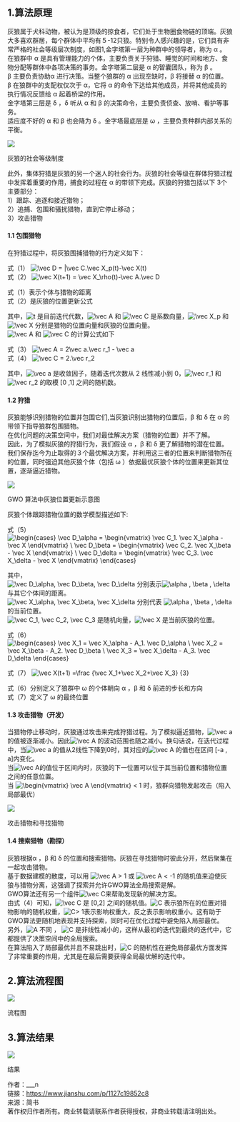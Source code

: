 ## 1.算法原理

灰狼属于犬科动物，被认为是顶级的掠食者，它们处于生物圈食物链的顶端。灰狼大多喜欢群居，每个群体中平均有５-12只狼。特别令人感兴趣的是，它们具有非常严格的社会等级层次制度，如图1,金字塔第一层为种群中的领导者，称为 α 。  
在狼群中 α 是具有管理能力的个体，主要负责关于狩猎、睡觉的时间和地方、食物分配等群体中各项决策的事务。金字塔第二层是 α 的智囊团队，称为 β 。  
β 主要负责协助α 进行决策。当整个狼群的 α 出现空缺时，β 将接替 α 的位置。  
β 在狼群中的支配权仅次于 α，它将 α 的命令下达给其他成员，并将其他成员的执行情况反馈给 α 起着桥梁的作用。  
金字塔第三层是 δ ，δ 听从 α 和 β 的决策命令，主要负责侦查、放哨、看护等事务。  
适应度不好的 α 和 β 也会降为 δ 。金字塔最底层是 ω ，主要负责种群内部关系的平衡。

![](https://upload-images.jianshu.io/upload_images/6881750-af85f6e16673e041.png?imageMogr2/auto-orient/strip|imageView2/2/w/693/format/webp)

灰狼的社会等级制度

此外，集体狩猎是灰狼的另一个迷人的社会行为。灰狼的社会等级在群体狩猎过程中发挥着重要的作用，捕食的过程在 α 的带领下完成。灰狼的狩猎包括以下 3个主要部分：  
1）跟踪、追逐和接近猎物；  
2）追捕、包围和骚扰猎物，直到它停止移动；  
3）攻击猎物

#### 1.1 包围猎物

在狩猎过程中，将灰狼围捕猎物的行为定义如下：

式（1） ![\vec D = |\vec C.\vec X_p(t)-\vec X(t)](https://math.jianshu.com/math?formula=%5Cvec%20D%20%3D%20%7C%5Cvec%20C.%5Cvec%20X_p(t)-%5Cvec%20X(t))  
式（2） ![\vec X(t+1) = \vec X_\rho(t)-\vec A.\vec D](https://math.jianshu.com/math?formula=%5Cvec%20X(t%2B1)%20%3D%20%5Cvec%20X_%5Crho(t)-%5Cvec%20A.%5Cvec%20D)

式（1）表示个体与猎物的距离  
式（2）是灰狼的位置更新公式

其中，![t](https://math.jianshu.com/math?formula=t) 是目前迭代代数，![\vec A](https://math.jianshu.com/math?formula=%5Cvec%20A) 和 ![\vec C](https://math.jianshu.com/math?formula=%5Cvec%20C) 是系数向量，![\vec X_p](https://math.jianshu.com/math?formula=%5Cvec%20X_p) 和 ![\vec X](https://math.jianshu.com/math?formula=%5Cvec%20X) 分别是猎物的位置向量和灰狼的位置向量。  
![\vec A](https://math.jianshu.com/math?formula=%5Cvec%20A) 和 ![\vec C](https://math.jianshu.com/math?formula=%5Cvec%20C) 的计算公式如下

式（3） ![\vec A = 2\vec a.\vec r_1 - \vec a](https://math.jianshu.com/math?formula=%5Cvec%20A%20%3D%202%5Cvec%20a.%5Cvec%20r_1%20-%20%5Cvec%20a)  
式（4） ![\vec C = 2.\vec r_2](https://math.jianshu.com/math?formula=%5Cvec%20C%20%3D%202.%5Cvec%20r_2)

其中，![\vec a](https://math.jianshu.com/math?formula=%5Cvec%20a) 是收敛因子，随着迭代次数从 2 线性减小到 0，![\vec r_1](https://math.jianshu.com/math?formula=%5Cvec%20r_1) 和 ![\vec r_2](https://math.jianshu.com/math?formula=%5Cvec%20r_2) 的取模 \[0 ,1\] 之间的随机数。

#### 1.2 狩猎

灰狼能够识别猎物的位置并包围它们,当灰狼识别出猎物的位置后，β 和 δ 在 α 的带领下指导狼群包围猎物。  
在优化问题的决策空间中，我们对最佳解决方案（猎物的位置）并不了解。  
因此，为了模拟灰狼的狩猎行为，我们假设 α ，β 和 δ 更了解猎物的潜在位置。  
我们保存迄今为止取得的３个最优解决方案，并利用这三者的位置来判断猎物所在的位置，同时强迫其他灰狼个体（包括 ω ）依据最优灰狼个体的位置来更新其位置，逐渐逼近猎物。

![](https://upload-images.jianshu.io/upload_images/6881750-764746ad226b601f.png?imageMogr2/auto-orient/strip|imageView2/2/w/578/format/webp)

GWO 算法中灰狼位置更新示意图

灰狼个体跟踪猎物位置的数学模型描述如下:

式（5） ![\begin{cases} \vec D_\alpha = \begin{vmatrix} \vec C_1. \vec X_\alpha - \vec X \end{vmatrix} \\ \vec D_\beta = \begin{vmatrix} \vec C_2. \vec X_\beta - \vec X \end{vmatrix} \\ \vec D_\delta = \begin{vmatrix} \vec C_3. \vec X_\delta - \vec X \end{vmatrix} \end{cases}](https://math.jianshu.com/math?formula=%5Cbegin%7Bcases%7D%20%5Cvec%20D_%5Calpha%20%3D%20%5Cbegin%7Bvmatrix%7D%20%5Cvec%20C_1.%20%5Cvec%20X_%5Calpha%20-%20%5Cvec%20X%20%5Cend%7Bvmatrix%7D%20%5C%5C%20%5Cvec%20D_%5Cbeta%20%3D%20%5Cbegin%7Bvmatrix%7D%20%5Cvec%20C_2.%20%5Cvec%20X_%5Cbeta%20-%20%5Cvec%20X%20%5Cend%7Bvmatrix%7D%20%5C%5C%20%5Cvec%20D_%5Cdelta%20%3D%20%5Cbegin%7Bvmatrix%7D%20%5Cvec%20C_3.%20%5Cvec%20X_%5Cdelta%20-%20%5Cvec%20X%20%5Cend%7Bvmatrix%7D%20%5Cend%7Bcases%7D)

其中，  
![\vec D_\alpha, \vec D_\beta, \vec D_\delta](https://math.jianshu.com/math?formula=%5Cvec%20D_%5Calpha%2C%20%5Cvec%20D_%5Cbeta%2C%20%5Cvec%20D_%5Cdelta) 分别表示![\alpha , \beta , \delta](https://math.jianshu.com/math?formula=%5Calpha%20%2C%20%5Cbeta%20%2C%20%5Cdelta) 与其它个体间的距离。  
![\vec X_\alpha, \vec X_\beta, \vec X_\delta](https://math.jianshu.com/math?formula=%5Cvec%20X_%5Calpha%2C%20%5Cvec%20X_%5Cbeta%2C%20%5Cvec%20X_%5Cdelta) 分别代表 ![\alpha , \beta , \delta](https://math.jianshu.com/math?formula=%5Calpha%20%2C%20%5Cbeta%20%2C%20%5Cdelta) 的当前位置。  
![\vec C_1, \vec C_2, \vec C_3](https://math.jianshu.com/math?formula=%5Cvec%20C_1%2C%20%5Cvec%20C_2%2C%20%5Cvec%20C_3) 是随机向量，![\vec X](https://math.jianshu.com/math?formula=%5Cvec%20X) 是当前灰狼的位置。

式（6） ![\begin{cases} \vec X_1 = \vec X_\alpha - A_1. \vec D_\alpha \\ \vec X_2 = \vec X_\beta - A_2. \vec D_\beta \\ \vec X_3 = \vec X_\delta - A_3. \vec D_\delta \end{cases}](https://math.jianshu.com/math?formula=%5Cbegin%7Bcases%7D%20%5Cvec%20X_1%20%3D%20%5Cvec%20X_%5Calpha%20-%20A_1.%20%5Cvec%20D_%5Calpha%20%5C%5C%20%5Cvec%20X_2%20%3D%20%5Cvec%20X_%5Cbeta%20-%20A_2.%20%5Cvec%20D_%5Cbeta%20%5C%5C%20%5Cvec%20X_3%20%3D%20%5Cvec%20X_%5Cdelta%20-%20A_3.%20%5Cvec%20D_%5Cdelta%20%5Cend%7Bcases%7D)

式（7） ![\vec X(t+1) =\frac {\vec X_1+\vec X_2+\vec X_3} {3}](https://math.jianshu.com/math?formula=%5Cvec%20X(t%2B1)%20%3D%5Cfrac%20%7B%5Cvec%20X_1%2B%5Cvec%20X_2%2B%5Cvec%20X_3%7D%20%7B3%7D)

式（6）分别定义了狼群中 ω 的个体朝向 α ，β 和 δ 前进的步长和方向  
式（7）定义了 ω 的最终位置

#### 1.3 攻击猎物（开发）

当猎物停止移动时，灰狼通过攻击来完成狩猎过程。为了模拟逼近猎物，![\vec a](https://math.jianshu.com/math?formula=%5Cvec%20a) 的值被逐渐减小。因此![\vec A](https://math.jianshu.com/math?formula=%5Cvec%20A) 的波动范围也随之减小。换句话说，在迭代过程中，当![\vec a](https://math.jianshu.com/math?formula=%5Cvec%20a) 的值从2线性下降到0时，其对应的![\vec A](https://math.jianshu.com/math?formula=%5Cvec%20A) 的值也在区间 \[-a , a\]内变化。  
当![\vec A](https://math.jianshu.com/math?formula=%5Cvec%20A)的值位于区间内时，灰狼的下一位置可以位于其当前位置和猎物位置之间的任意位置。  
当 ![\begin{vmatrix} \vec A \end{vmatrix} < 1](https://math.jianshu.com/math?formula=%5Cbegin%7Bvmatrix%7D%20%5Cvec%20A%20%5Cend%7Bvmatrix%7D%20%3C%201) 时，狼群向猎物发起攻击（陷入局部最优）

![](https://upload-images.jianshu.io/upload_images/6881750-c3ceaf005a06f8d9.png?imageMogr2/auto-orient/strip|imageView2/2/w/620/format/webp)

攻击猎物和寻找猎物

#### 1.4 搜索猎物（勘探）

灰狼根据α ，β 和 δ 的位置和搜索猎物。灰狼在寻找猎物时彼此分开，然后聚集在一起攻击猎物。  
基于数据建模的散度，可以用 ![\vec A > 1](https://math.jianshu.com/math?formula=%5Cvec%20A%20%3E%201) 或 ![\vec A < -1](https://math.jianshu.com/math?formula=%5Cvec%20A%20%3C%20-1) 的随机值来迫使灰狼与猎物分离，这强调了探索并允许GWO算法全局搜索是解。  
GWO算法还有另一个组件![\vec C](https://math.jianshu.com/math?formula=%5Cvec%20C)来帮助发现新的解决方案。  
由式（4）可知，![\vec C](https://math.jianshu.com/math?formula=%5Cvec%20C) 是 \[0,2\] 之间的随机值。![C](https://math.jianshu.com/math?formula=C) 表示狼所在的位置对猎物影响的随机权重，![C> 1](https://math.jianshu.com/math?formula=C%3E%201)表示影响权重大，反之表示影响权重小。这有助于GWO算法更随机地表现并支持探索，同时可在优化过程中避免陷入局部最优。  
另外，![A](https://math.jianshu.com/math?formula=A) 不同 ， ![C](https://math.jianshu.com/math?formula=C) 是非线性减小的，这样从最初的迭代到最终的迭代中，它都提供了决策空间中的全局搜索。  
在算法陷入了局部最优并且不易跳出时，![C](https://math.jianshu.com/math?formula=C) 的随机性在避免局部最优方面发挥了非常重要的作用，尤其是在最后需要获得全局最优解的迭代中。

## 2.算法流程图

![](https://upload-images.jianshu.io/upload_images/6881750-1b9c918edab4dc4c.png?imageMogr2/auto-orient/strip|imageView2/2/w/628/format/webp)

流程图

## 3.算法结果

![](https://upload-images.jianshu.io/upload_images/6881750-90e1891b1d8b6ec6.png?imageMogr2/auto-orient/strip|imageView2/2/w/1070/format/webp)

结果

  

作者：\_\_\_n  
链接：https://www.jianshu.com/p/1127c19852c8  
来源：简书  
著作权归作者所有。商业转载请联系作者获得授权，非商业转载请注明出处。